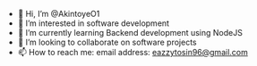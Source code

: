 - 👋 Hi, I’m @AkintoyeO1
- 👀 I’m interested in software development
- 🌱 I’m currently learning Backend development using NodeJS
- 💞️ I’m looking to collaborate on software projects
- 📫 How to reach me: email address: eazzytosin96@gmail.com

<!---
AkintoyeO1/AkintoyeO1 is a ✨ special ✨ repository because its `README.md` (this file) appears on your GitHub profile.
You can click the Preview link to take a look at your changes.
--->
